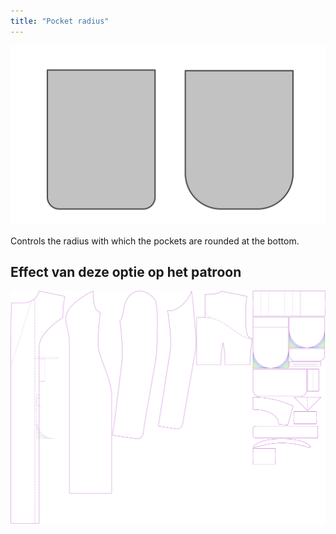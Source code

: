 ```yaml
---
title: "Pocket radius"
---
```


![Pocket radius](pocketradius.svg)

Controls the radius with which the pockets are rounded at the bottom.

## Effect van deze optie op het patroon

![This image shows the effect of this option by superimposing several variants that have a different value for this option](carlita_pocketradius_sample.svg "Effect of this option on the pattern")
